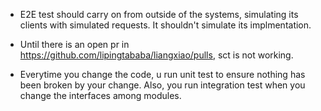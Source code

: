 - E2E test should carry on from outside of the systems, simulating its clients with simulated requests. It shouldn't simulate its implmentation.

- Until there is an open pr in https://github.com/lipingtababa/liangxiao/pulls, sct is not working.

- Everytime you change the code, u run unit test to ensure nothing has been broken by your change. Also, you run integration test when you change the interfaces among modules.